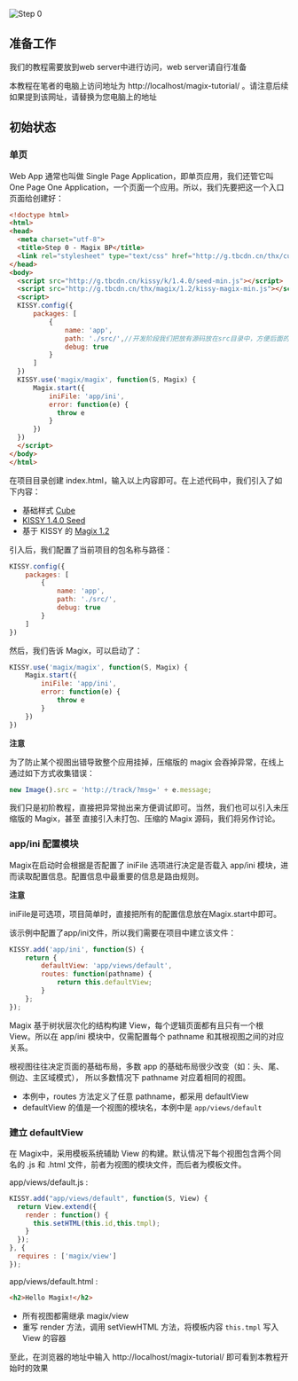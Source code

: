 ![Step 0](http://thx.github.io/magix/assets/img/step-0.png)

## 准备工作

我们的教程需要放到web server中进行访问，web server请自行准备

本教程在笔者的电脑上访问地址为 http://localhost/magix-tutorial/ 。请注意后续如果提到该网址，请替换为您电脑上的地址

## 初始状态

### 单页

Web App 通常也叫做 Single Page Application，即单页应用，我们还管它叫 One Page One
Application，一个页面一个应用。所以，我们先要把这一个入口页面给创建好：

```html
<!doctype html>
<html>
<head>
  <meta charset="utf-8">
  <title>Step 0 - Magix BP</title>
  <link rel="stylesheet" type="text/css" href="http://g.tbcdn.cn/thx/cube/1.0.7/cube-min.css">
</head>
<body>
  <script src="http://g.tbcdn.cn/kissy/k/1.4.0/seed-min.js"></script>
  <script src="http://g.tbcdn.cn/thx/magix/1.2/kissy-magix-min.js"></script>
  <script>
  KISSY.config({
      packages: [
          {
              name: 'app',
              path: './src/',//开发阶段我们把放有源码放在src目录中，方便后面的打包上线
              debug: true
          }
      ]
  })
  KISSY.use('magix/magix', function(S, Magix) {
      Magix.start({
          iniFile: 'app/ini',
          error: function(e) {
            throw e
          }
      })
  })
  </script>
</body>
</html>
```

在项目目录创建 index.html，输入以上内容即可。在上述代码中，我们引入了如下内容：

- 基础样式 [Cube](http://thx.github.io/cube)
- [KISSY 1.4.0 Seed](http://docs.kissyui.com)
- 基于 KISSY 的 [Magix 1.2](http://thx.github.io/magix-api/)

引入后，我们配置了当前项目的包名称与路径：

```js
KISSY.config({
    packages: [
        {
            name: 'app',
            path: './src/',
            debug: true
        }
    ]
})
```

然后，我们告诉 Magix，可以启动了：

```js
KISSY.use('magix/magix', function(S, Magix) {
    Magix.start({
        iniFile: 'app/ini',
        error: function(e) {
            throw e
        }
    })
})
```

**注意**

为了防止某个视图出错导致整个应用挂掉，压缩版的 magix 会吞掉异常，在线上通过如下方式收集错误：

```js
new Image().src = 'http://track/?msg=' + e.message;
```

我们只是初阶教程，直接把异常抛出来方便调试即可。当然，我们也可以引入未压缩版的 Magix，甚至
直接引入未打包、压缩的 Magix 源码，我们将另作讨论。

### app/ini 配置模块

Magix在启动时会根据是否配置了 iniFile 选项进行决定是否载入 app/ini 模块，进而读取配置信息。配置信息中最重要的信息是路由规则。

**注意**

iniFile是可选项，项目简单时，直接把所有的配置信息放在Magix.start中即可。

该示例中配置了app/ini文件，所以我们需要在项目中建立该文件：

```js
KISSY.add('app/ini', function(S) {
    return {
        defaultView: 'app/views/default',
        routes: function(pathname) {
            return this.defaultView;
        }
    };
});
```

Magix 基于树状层次化的结构构建 View，每个逻辑页面都有且只有一个根 View。所以在 app/ini
模块中，仅需配置每个 pathname 和其根视图之间的对应关系。

根视图往往决定页面的基础布局，多数 app 的基础布局很少改变（如：头、尾、侧边、主区域模式），
所以多数情况下 pathname 对应着相同的视图。

* 本例中，routes 方法定义了任意 pathname，都采用 defaultView
* defaultView 的值是一个视图的模块名，本例中是 `app/views/default`

### 建立 defaultView

在 Magix中，采用模板系统辅助 View 的构建。默认情况下每个视图包含两个同名的 .js 和
.html 文件，前者为视图的模块文件，而后者为模板文件。

app/views/default.js :

```js
KISSY.add("app/views/default", function(S, View) {
  return View.extend({
    render : function() {
      this.setHTML(this.id,this.tmpl);
    }
  });
}, {
  requires : ['magix/view']
});
```

app/views/default.html :

```html
<h2>Hello Magix!</h2>
```

* 所有视图都需继承 magix/view
* 重写 render 方法，调用 setViewHTML 方法，将模板内容 `this.tmpl` 写入 View
  的容器

至此，在浏览器的地址中输入  http://localhost/magix-tutorial/ 即可看到本教程开始时的效果